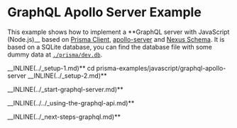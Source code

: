# GraphQL Apollo Server Example

This example shows how to implement a \*\*GraphQL server with JavaScript (Node.js)\_\_ based on [Prisma Client](https://github.com/prisma/prisma2/blob/master/docs/prisma-client-js/api.md), [apollo-server](https://www.apollographql.com/docs/apollo-server/) and [Nexus Schema](https://nxs.li/components/standalone/schema). It is based on a SQLite database, you can find the database file with some dummy data at [`./prisma/dev.db`](./prisma/dev.db).

__INLINE(../_setup-1.md)\*\*
cd prisma-examples/javascript/graphql-apollo-server
__INLINE(../_setup-2.md)\*\*

\_\_INLINE(../_start-graphql-server.md)\*\*

\_\_INLINE(../../_using-the-graphql-api.md)\*\*

\_\_INLINE(../_next-steps-graphql.md)\*\*
